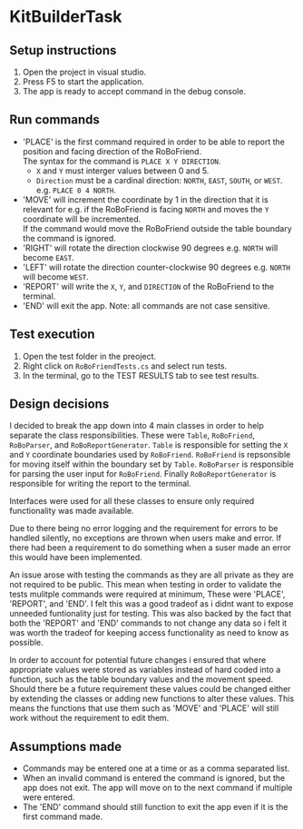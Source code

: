 # KitBuilderTask
## Setup instructions
1. Open the project in visual studio.
2. Press F5 to start the application.
3. The app is ready to accept command in the debug console.

## Run commands
- 'PLACE' is the first command required in order to be able to report the position and facing direction of the RoBoFriend.  
  The syntax for the command is `PLACE X Y DIRECTION`.
  - `X` and `Y` must interger values between 0 and 5.
  - `Direction` must be a cardinal direction: `NORTH`, `EAST`, `SOUTH`, or `WEST`.
  e.g. `PLACE 0 4 NORTH`.
- 'MOVE' will increment the coordinate by 1 in the direction that it is relevant for e.g. if the RoBoFriend is facing `NORTH` and moves the `Y` coordinate will be incremented.  
  If the command would move the RoBoFriend outside the table boundary the command is ignored.
- 'RIGHT' will rotate the direction clockwise 90 degrees e.g. `NORTH` will become `EAST`.
- 'LEFT' will rotate the direction counter-clockwise 90 degrees e.g. `NORTH` will become `WEST`.
- 'REPORT' will write the `X`, `Y`, and `DIRECTION` of the RoBoFriend to the terminal.
- 'END' will exit the app.
Note: all commands are not case sensitive.

## Test execution
1. Open the test folder in the preoject.
2. Right click on `RoBoFriendTests.cs` and select run tests.
3. In the terminal, go to the TEST RESULTS tab to see test results.

## Design decisions
I decided to break the app down into 4 main classes in order to help separate the class responsibilities. These were `Table`, `RoBoFriend`, `RoBoParser`, and `RoBoReportGenerator`. `Table` is responsible for setting the `X` and `Y` coordinate boundaries used by `RoBoFriend`. `RoBoFriend` is repsonsible for moving itself within the boundary set by `Table`.
`RoBoParser` is responsible for parsing the user input for `RoBoFriend`. Finally `RoBoReportGenerator` is responsible for writing the report to the terminal.

Interfaces were used for all these classes to ensure only required functionality was made available.

Due to there being no error logging and the requirement for errors to be handled silently, no exceptions are thrown when users make and error. If there had been a requirement to do something when a suser made an error this would have been implemented.

An issue arose with testing the commands as they are all private as they are not required to be public. This mean when testing in order to validate the tests mulitple commands were required at minimum, These were 'PLACE', 'REPORT', and 'END'. I felt this was a good tradeof as i didnt want to expose unneeded funtionality just for testing. This was also backed by the fact that both the 'REPORT' and 'END' commands to not change any data so i felt it was worth the tradeof for keeping access functionality as need to know as possible.

In order to account for potential future changes i ensured that where appropriate values were stored as variables instead of hard coded into a function, such as the table boundary values and the movement speed. Should there be a future requirement these values could be changed either by extending the classes or adding new functions to alter these values. This means the functions that use them such as 'MOVE' and 'PLACE' will still work without the requirement to edit them.

## Assumptions made
- Commands may be entered one at a time or as a comma separated list.
- When an invalid command is entered the command is ignored, but the app does not exit. The app will move on to the next command if multiple were entered.
- The 'END' command should still function to exit the app even if it is the first command made.
